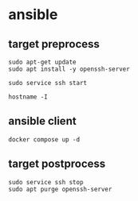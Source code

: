 # ansible


## target preprocess
```
sudo apt-get update
sudo apt install -y openssh-server

sudo service ssh start

hostname -I
```

## ansible client
```
docker compose up -d
```

## target postprocess
```
sudo service ssh stop
sudo apt purge openssh-server
```